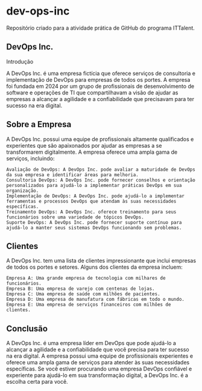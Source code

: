 # dev-ops-inc

Repositório criado para a atividade prática de GitHub do programa ITTalent.

## DevOps Inc.

Introdução

A DevOps Inc. é uma empresa fictícia que oferece serviços de consultoria e implementação de DevOps para empresas de todos os portes. A empresa foi fundada em 2024 por um grupo de profissionais de desenvolvimento de software e operações de TI que compartilhavam a visão de ajudar as empresas a alcançar a agilidade e a confiabilidade que precisavam para ter sucesso na era digital.

## Sobre a Empresa

A DevOps Inc. possui uma equipe de profissionais altamente qualificados e experientes que são apaixonados por ajudar as empresas a se transformarem digitalmente. A empresa oferece uma ampla gama de serviços, incluindo:

    Avaliação de DevOps: A DevOps Inc. pode avaliar a maturidade de DevOps da sua empresa e identificar áreas para melhoria.
    Consultoria DevOps: A DevOps Inc. pode fornecer conselhos e orientação personalizados para ajudá-lo a implementar práticas DevOps em sua organização.
    Implementação de DevOps: A DevOps Inc. pode ajudá-lo a implementar ferramentas e processos DevOps que atendam às suas necessidades específicas.
    Treinamento DevOps: A DevOps Inc. oferece treinamento para seus funcionários sobre uma variedade de tópicos DevOps.
    Suporte DevOps: A DevOps Inc. pode fornecer suporte contínuo para ajudá-lo a manter seus sistemas DevOps funcionando sem problemas.

## Clientes

A DevOps Inc. tem uma lista de clientes impressionante que inclui empresas de todos os portes e setores. Alguns dos clientes da empresa incluem:

    Empresa A: Uma grande empresa de tecnologia com milhares de funcionários.
    Empresa B: Uma empresa de varejo com centenas de lojas.
    Empresa C: Uma empresa de saúde com milhões de pacientes.
    Empresa D: Uma empresa de manufatura com fábricas em todo o mundo.
    Empresa E: Uma empresa de serviços financeiros com milhões de clientes.

## Conclusão

A DevOps Inc. é uma empresa líder em DevOps que pode ajudá-lo a alcançar a agilidade e a confiabilidade que você precisa para ter sucesso na era digital. A empresa possui uma equipe de profissionais experientes e oferece uma ampla gama de serviços para atender às suas necessidades específicas. Se você estiver procurando uma empresa DevOps confiável e experiente para ajudá-lo em sua transformação digital, a DevOps Inc. é a escolha certa para você.